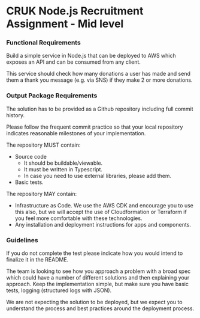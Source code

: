 # CRUK Node.js Recruitment Assignment - Mid level

### Functional Requirements

Build a simple service in Node.js that can be deployed to AWS which exposes an API and can be consumed from any client.

This service should check how many donations a user has made and send them a thank you message (e.g. via SNS) if they make 2 or more donations.

### Output Package Requirements

The solution has to be provided as a Github repository including full commit history.

Please follow the frequent commit practice so that your local repository indicates reasonable milestones of your implementation.

The repository MUST contain:
- Source code
    - It should be buildable/viewable.
    - It must be written in Typescript.
    - In case you need to use external libraries, please add them.
- Basic tests.

The repository MAY contain:
- Infrastructure as Code. 
We use the AWS CDK and encourage you to use this also, but we will accept the use of Cloudformation or Terraform if you feel more comfortable with these technologies.
- Any installation and deployment instructions for apps and components.

### Guidelines

If you do not complete the test please indicate how you would intend to finalize it in the README.

The team is looking to see how you approach a problem with a broad spec which could have a number of different solutions and then explaining your approach. Keep the implementation simple, but make sure you have basic tests, logging (structured logs with JSON).

We are not expecting the solution to be deployed, but we expect you to understand the process and best practices around the deployment process.
